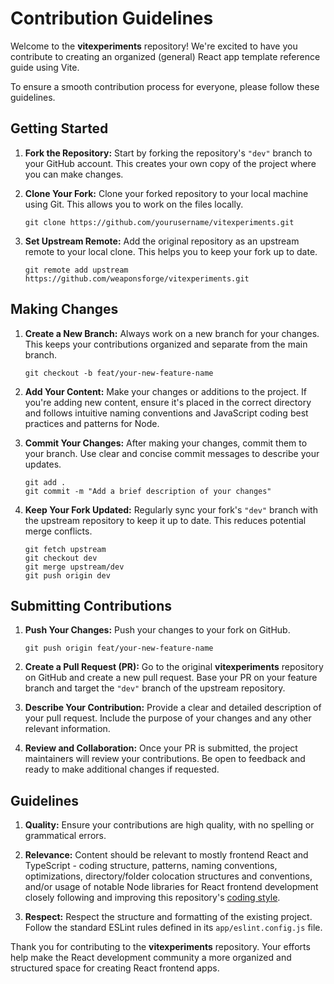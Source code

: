 # Contribution Guidelines

Welcome to the **vitexperiments** repository! We're excited to have you contribute to creating an organized (general) React app template reference guide using Vite.

To ensure a smooth contribution process for everyone, please follow these guidelines.

## Getting Started

1. **Fork the Repository:** Start by forking the repository's `"dev"` branch to your GitHub account. This creates your own copy of the project where you can make changes.

2. **Clone Your Fork:** Clone your forked repository to your local machine using Git. This allows you to work on the files locally.
   ```
   git clone https://github.com/yourusername/vitexperiments.git
   ```

3. **Set Upstream Remote:** Add the original repository as an upstream remote to your local clone. This helps you to keep your fork up to date.
   ```
   git remote add upstream https://github.com/weaponsforge/vitexperiments.git
   ```

## Making Changes

1. **Create a New Branch:** Always work on a new branch for your changes. This keeps your contributions organized and separate from the main branch.
   ```
   git checkout -b feat/your-new-feature-name
   ```

2. **Add Your Content:** Make your changes or additions to the project. If you're adding new content, ensure it's placed in the correct directory and follows intuitive naming conventions and JavaScript coding best practices and patterns for Node.

3. **Commit Your Changes:** After making your changes, commit them to your branch. Use clear and concise commit messages to describe your updates.
   ```
   git add .
   git commit -m "Add a brief description of your changes"
   ```

4. **Keep Your Fork Updated:** Regularly sync your fork's `"dev"` branch with the upstream repository to keep it up to date. This reduces potential merge conflicts.
   ```
   git fetch upstream
   git checkout dev
   git merge upstream/dev
   git push origin dev
   ```

## Submitting Contributions

1. **Push Your Changes:** Push your changes to your fork on GitHub.
   ```
   git push origin feat/your-new-feature-name
   ```

2. **Create a Pull Request (PR):** Go to the original **vitexperiments** repository on GitHub and create a new pull request. Base your PR on your feature branch and target the `"dev"` branch of the upstream repository.

3. **Describe Your Contribution:** Provide a clear and detailed description of your pull request. Include the purpose of your changes and any other relevant information.

4. **Review and Collaboration:** Once your PR is submitted, the project maintainers will review your contributions. Be open to feedback and ready to make additional changes if requested.

## Guidelines

1. **Quality:** Ensure your contributions are high quality, with no spelling or grammatical errors.

2. **Relevance:** Content should be relevant to mostly frontend React and TypeScript - coding structure, patterns, naming conventions, optimizations, directory/folder colocation structures and conventions, and/or usage of notable Node libraries for React frontend development closely following and improving this repository's [coding style](/docs/CODING_STYLE.md).

3. **Respect:** Respect the structure and formatting of the existing project. Follow the standard ESLint rules defined in its `app/eslint.config.js` file.

Thank you for contributing to the **vitexperiments** repository. Your efforts help make the React development community a more organized and structured space for creating React frontend apps.
